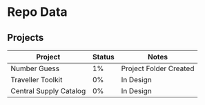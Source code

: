 # Repo Data

## Projects

Project|Status|Notes
-------|------|-----
Number Guess|1%|Project Folder Created
Traveller Toolkit|0%|In Design
Central Supply Catalog|0%|In Design
